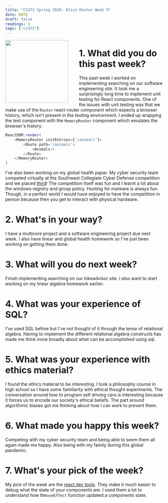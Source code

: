 ```yaml
---
title: "CS373 Spring 2020: Alice Reuter Week 9"
date: DATE
draft: false
readings: 3
tags: ["cs373"]
---
```


<img src="/img/cs373/linkedin.png" width="200" align="left" style="padding-right:2rem" />

# 1. What did you do this past week?

This past week I worked on implementing searching on our software engineering site. It took me a surprisingly long time to implement unit testing for React components. One of the issues with unit testing was that we make use of the `Router` react-router component which expects a browser history, which isn't present in the testing environment. I ended up wrapping the test component with  the `MemoryRouter` component which emulates the browser's history. 
```javascript
ReactDOM.render(
    <MemoryRouter initEntries={'/animals'}>
        <Route path='/animals'>
            <Animals/>
        </Route>
    </MemoryRouter>
)

```

I've also been working on my global health paper. My cyber security team competed virtually at the Southwest Collegiate Cyber Defense competition and we placed [third](https://twitter.com/SWCCDC/status/1249487908974649345)! The competition itself was fun and I learnt a lot about the windows registry and group policy. Hunting for malware is always fun. Though, in a perfect world I would have enjoyed to have the competition in person because then you get to interact with physical hardware. 

# 2. What's in your way?

I have a multicore project and a software engineering project due next week. I also have linear and global health homework so I've just been working on getting them done.

# 3. What will you do next week?

Finish implementing searching on our hikeadvisor site. I also want to start working on my linear algebra homework earlier. 

# 4. What was your experience of SQL?

I've used SQL before but I've not thought of it through the lense of relational algebra. Having to implement the different relational algebra constructs has made me think more broadly about what can be accomplished using sql.

# 5. What was your experience with ethics material?

I found the ethics material to be interesting. I took a philosophy course in high school so I have some familiarity with ethical thought experiments. The conversation around how to program self driving cars is interesting because it forces us to encode our society's ethical beliefs. The part around algorithmic biases got me thinking about how I can work to prevent them. 

# 6. What made you happy this week?

Competing with my cyber security team and being able to seem them all again made me happy. Also being with my family during this global pandemic.

# 7. What's your pick of the week?

My pick of the week are the [react dev tools](https://chrome.google.com/webstore/detail/react-developer-tools/fmkadmapgofadopljbjfkapdkoienihi?hl=en). They make it much easier to debug what the state of your components are. I used them a lot to understand how the`useEffect` function updated a components state. 
